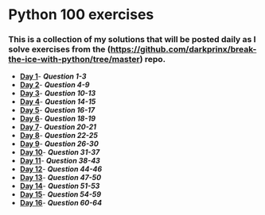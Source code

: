 # Python 100 exercises

### This is a collection of my solutions that will be posted daily as I solve exercises from the (https://github.com/darkprinx/break-the-ice-with-python/tree/master) repo.

* **[Day 1](https://github.com/0KvinayK0/python-100-exercises/blob/main/main/day1.md "Day 1 Status")**- ***Question 1-3***
* **[Day 2](https://github.com/0KvinayK0/python-100-exercises/blob/main/main/day2.md "Day 2 Status")**- ***Question 4-9***
* **[Day 3](https://github.com/0KvinayK0/python-100-exercises/blob/main/main/day3.md "Day 3 Status")**- ***Question 10-13***
* **[Day 4](https://github.com/0KvinayK0/python-100-exercises/blob/main/main/day4.md "Day 4 Status")**- ***Question 14-15***
* **[Day 5](https://github.com/0KvinayK0/python-100-exercises/blob/main/main/day5.md "Day 5 Status")**- ***Question 16-17***
* **[Day 6](https://github.com/0KvinayK0/python-100-exercises/blob/main/main/day6.md "Day 6 Status")**- ***Question 18-19***
* **[Day 7](https://github.com/0KvinayK0/python-100-exercises/blob/main/main/day7.md "Day 7 Status")**- ***Question 20-21***
* **[Day 8](https://github.com/0KvinayK0/python-100-exercises/blob/main/main/day8.md "Day 8 Status")**- ***Question 22-25***
* **[Day 9](https://github.com/0KvinayK0/python-100-exercises/blob/main/main/day9.md "Day 9 Status")**- ***Question 26-30***
* **[Day 10](https://github.com/0KvinayK0/python-100-exercises/blob/main/main/day10.md "Day 10 Status")**- ***Question 31-37***
* **[Day 11](https://github.com/0KvinayK0/python-100-exercises/blob/main/main/day_11.md "Day 11 Status")**- ***Question 38-43***
* **[Day 12](https://github.com/0KvinayK0/python-100-exercises/blob/main/main/day_12.md "Day 12 Status")**- ***Question 44-46***
* **[Day 13](https://github.com/0KvinayK0/python-100-exercises/blob/main/main/day_13.md "Day 13 Status")**- ***Question 47-50***
* **[Day 14](https://github.com/0KvinayK0/python-100-exercises/blob/main/main/day_14.md "Day 14 Status")**- ***Question 51-53***
* **[Day 15](https://github.com/0KvinayK0/python-100-exercises/blob/main/main/day_15.md "Day 15 Status")**- ***Question 54-59***
* **[Day 16](https://github.com/0KvinayK0/python-100-exercises/blob/main/main/day_16.md "Day 16 Status")**- ***Question 60-64***



